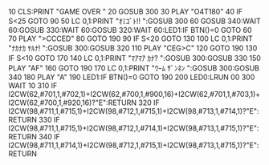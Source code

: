 10 CLS:PRINT "GAME OVER       "
20 GOSUB 300
30 PLAY "O4T180"
40 IF S<25 GOTO 90
50 LC 0,1:PRINT "ｵﾐｺﾞﾄ!!         ":GOSUB 300
60 GOSUB 340:WAIT 60:GOSUB 330:WAIT 60:GOSUB 320:WAIT 60:LED1:IF BTN()=0 GOTO 60
70 PLAY ">C<BAG>C<BAG>CED"
80 GOTO 190
90 IF S<20 GOTO 130
100 LC 0,1:PRINT "ﾅｶﾅｶ ﾔﾙﾅ!       ":GOSUB 300:GOSUB 320
110 PLAY "CEG>C"
120 GOTO 190
130 IF S<10 GOTO 170
140 LC 0,1:PRINT "ﾏｱﾏｱ ｶﾅ?        ":GOSUB 300:GOSUB 330
150 PLAY "AF"
160 GOTO 190
170 LC 0,1:PRINT "ｳｰﾑ ｻﾞﾝﾈﾝ       ":GOSUB 300:GOSUB 340
180 PLAY "A"
190 LED1:IF BTN()=0 GOTO 190
200 LED0:LRUN 00
300 WAIT 10
310 IF I2CW(62,#701,1,#702,1)+I2CW(62,#700,1,#900,16)+I2CW(62,#701,1,#703,1)+I2CW(62,#700,1,#920,16)?"E":RETURN
320 IF I2CW(98,#711,1,#715,1)+I2CW(98,#712,1,#715,1)+I2CW(98,#713,1,#714,1)?"E":RETURN
330 IF I2CW(98,#711,1,#715,1)+I2CW(98,#712,1,#714,1)+I2CW(98,#713,1,#715,1)?"E":RETURN
340 IF I2CW(98,#711,1,#714,1)+I2CW(98,#712,1,#715,1)+I2CW(98,#713,1,#715,1)?"E":RETURN
